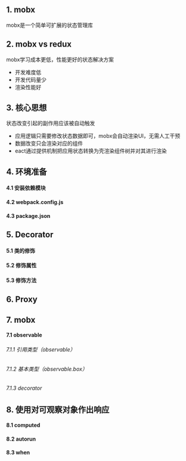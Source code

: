## 1. mobx

mobx是一个简单可扩展的状态管理库

## 2. mobx vs redux

mobx学习成本更低，性能更好的状态解决方案

- 开发难度低
- 开发代码量少
- 渲染性能好

## 3. 核心思想

状态改变引起的副作用应该被自动触发

- 应用逻辑只需要修改状态数据即可，mobx会自动渲染UI，无需人工干预
- 数据改变只会渲染对应的组件
- eact通过提供机制把应用状态转换为壳渲染组件树并对其进行渲染

## 4. 环境准备

#### 4.1 安装依赖模块

#### 4.2 webpack.config.js

#### 4.3 package.json

## 5. Decorator

#### 5.1 类的修饰

#### 5.2 修饰属性

#### 5.3 修饰方法

## 6. Proxy

## 7. mobx

#### 7.1 observable

###### 7.1.1 引用类型（observable）

###### 7.1.2 基本类型（observable.box）

###### 7.1.3 decorator

## 8. 使用对可观察对象作出响应

#### 8.1 computed

#### 8.2 autorun

#### 8.3 when